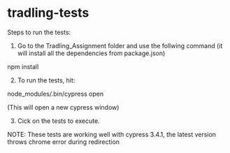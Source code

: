 # tradling-tests

Steps to run the tests:

1. Go to the Tradling_Assignment folder and use the follwing command (it will install all the dependencies from package.json)

npm install 

2. To run the tests, hit:

node_modules/.bin/cypress open

(This will open a new cypress window)

3. Cick on the tests to execute.

NOTE: These tests are working well with cypress 3.4.1, the latest version throws chrome error during redirection
